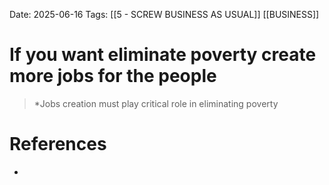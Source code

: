 Date: 2025-06-16
Tags: [[5 - SCREW BUSINESS AS USUAL]] [[BUSINESS]]


# If you want eliminate poverty create more jobs for the people

>*Jobs creation must play critical role in eliminating poverty 

# References
- 
 